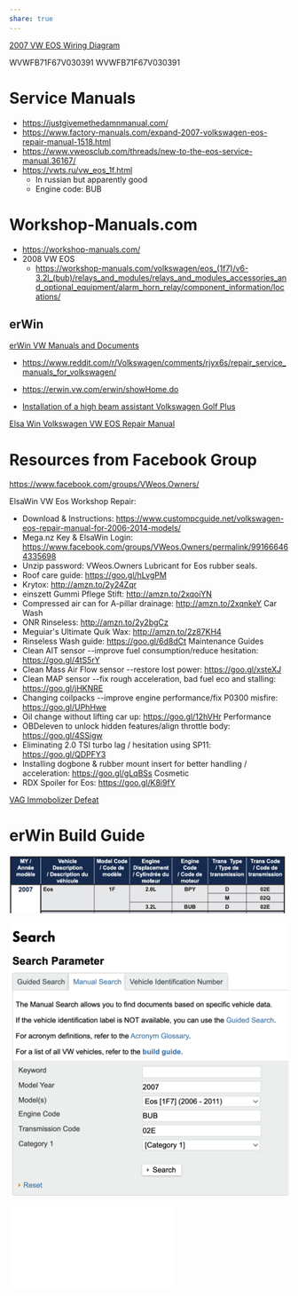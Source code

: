 ```yaml
---
share: true
---
```

[2007 VW EOS Wiring Diagram](2007%20VW%20EOS%20Wiring%20Diagram.md)

WVWFB71F67V030391
WVWFB71F67V030391
# Service Manuals
- https://justgivemethedamnmanual.com/
- https://www.factory-manuals.com/expand-2007-volkswagen-eos-repair-manual-1518.html
- https://www.vweosclub.com/threads/new-to-the-eos-service-manual.36167/
- https://vwts.ru/vw_eos_1f.html
    - In russian but apparently good
    - Engine code: BUB

# Workshop-Manuals.com
- https://workshop-manuals.com/
- 2008 VW EOS
    - https://workshop-manuals.com/volkswagen/eos_(1f7)/v6-3.2l_(bub)/relays_and_modules/relays_and_modules_accessories_and_optional_equipment/alarm_horn_relay/component_information/locations/


## erWin
[erWin VW Manuals and Documents](../erWin%20VW%20Manuals%20and%20Documents.md)
- https://www.reddit.com/r/Volkswagen/comments/rjyx6s/repair_service_manuals_for_volkswagen/
- https://erwin.vw.com/erwin/showHome.do

- [Installation of a high beam assistant Volkswagen Golf Plus](https://vwts.ru/articles/electro/a5_ustanovka_assistenta_dalnego_sveta.html)

[Elsa Win Volkswagen VW EOS Repair Manual](./Elsa%20Win%20Volkswagen%20VW%20EOS%20Repair%20Manual.md)

# Resources from Facebook Group
https://www.facebook.com/groups/VWeos.Owners/


ElsaWin VW Eos Workshop Repair:
+ Download & Instructions: https://www.custompcguide.net/volkswagen-eos-repair-manual-for-2006-2014-models/
+ Mega.nz Key & ElsaWin Login: https://www.facebook.com/groups/VWeos.Owners/permalink/991666464335698
+ Unzip password: VWeos.Owners
Lubricant for Eos rubber seals.
+ Roof care guide: https://goo.gl/hLvgPM
+ Krytox: http://amzn.to/2y24Zqr
+ einszett Gummi Pflege Stift: http://amzn.to/2xqoiYN
+ Compressed air can for A-pillar drainage: http://amzn.to/2xqnkeY
Car Wash
+ ONR Rinseless: http://amzn.to/2y2bgCz
+ Meguiar's Ultimate Quik Wax: http://amzn.to/2z87KH4
+ Rinseless Wash guide: https://goo.gl/6d8dCt
Maintenance Guides
+ Clean AIT sensor --improve fuel consumption/reduce hesitation: https://goo.gl/4tS5rY
+ Clean Mass Air Flow sensor --restore lost power: https://goo.gl/xsteXJ
+ Clean MAP sensor --fix rough acceleration, bad fuel eco and stalling: https://goo.gl/jHKNRE
+ Changing coilpacks --improve engine performance/fix P0300 misfire: https://goo.gl/UPhHwe
+ Oil change without lifting car up: https://goo.gl/12hVHr
Performance
+ OBDeleven to unlock hidden features/align throttle body: https://goo.gl/4SSigw
+ Eliminating 2.0 TSI turbo lag / hesitation using SP11: https://goo.gl/QDPFY3
+ Installing dogbone & rubber mount insert for better handling / acceleration: https://goo.gl/gLqBSs
Cosmetic
+ RDX Spoiler for Eos: https://goo.gl/K8i9fY


[VAG Immobolizer Defeat](VAG%20Immobolizer%20Defeat.md)
# erWin Build Guide
![1024](../0%20-%20Attachments/CleanShot%202023-09-07%20at%2019.34.14@2x.png)

![512](../0%20-%20Attachments/CleanShot%202023-09-07%20at%2019.39.14@2x.png)


![VW_Erwin_Build_Guide.pdf](../0%20-%20Attachments/VW_Erwin_Build_Guide.pdf)